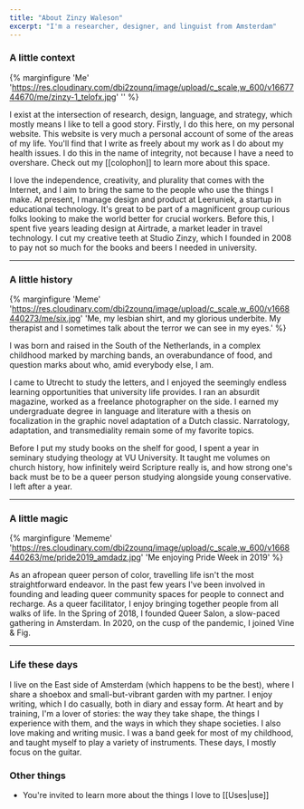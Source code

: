 ```yaml
---
title: "About Zinzy Waleson"
excerpt: "I'm a researcher, designer, and linguist from Amsterdam"
---
```

### A little context

{% marginfigure 'Me' 'https://res.cloudinary.com/dbi2zounq/image/upload/c_scale,w_600/v1667744670/me/zinzy-1_telofx.jpg' '' %}

I exist at the intersection of research, design, language, and strategy, which mostly means I like to tell a good story. Firstly, I do this here, on my personal website. This website is very much a personal account of some of the areas of my life. You'll find that I write as freely about my work as I do about my health issues. I do this in the name of integrity, not because I have a need to overshare. Check out my [[colophon]] to learn more about this space.

I love the independence, creativity, and plurality that comes with the Internet, and I aim to bring the same to the people who use the things I make. At present, I manage design and product at Leeruniek, a startup in educational technology. It's great to be part of a magnificent group curious folks looking to make the world better for crucial workers. Before this, I spent five years leading design at Airtrade, a market leader in travel technology. I cut my creative teeth at Studio Zinzy, which I founded in 2008 to pay not so much for the books and beers I needed in university.

----

### A little history

{% marginfigure 'Meme' 'https://res.cloudinary.com/dbi2zounq/image/upload/c_scale,w_600/v1668440273/me/six.jpg' 'Me, my lesbian shirt, and my glorious underbite. My therapist and I sometimes talk about the terror we can see in my eyes.' %}

I was born and raised in the South of the Netherlands, in a complex childhood marked by marching bands, an overabundance of food, and question marks about who, amid everybody else, I am. 

I came to Utrecht to study the letters, and I enjoyed the seemingly endless learning opportunities that university life provides. I ran an absurdit magazine, worked as a freelance photographer on the side. I earned my undergraduate degree in language and literature with a thesis on focalization in the graphic novel adaptation of a Dutch classic. Narratology, adaptation, and transmediality remain some of my favorite topics.

Before I put my study books on the shelf for good, I spent a year in seminary studying theology at VU University. It taught me volumes on church history, how infinitely weird Scripture really is, and how strong one's back must be to be a queer person studying alongside young conservative. I left after a year.

----

### A little magic

{% marginfigure 'Mememe' 'https://res.cloudinary.com/dbi2zounq/image/upload/c_scale,w_600/v1668440263/me/pride2019_amdadz.jpg' 'Me enjoying Pride Week in 2019' %}

As an afropean queer person of color, travelling life isn't the most straightforward endeavor. In the past few years I've been involved in founding and leading queer community spaces for people to connect and recharge. As a queer facilitator, I enjoy bringing together people from all walks of life. In the Spring of 2018, I founded Queer Salon, a slow-paced gathering in Amsterdam. In 2020, on the cusp of the pandemic, I joined Vine & Fig. 

----

### Life these days
I live on the East side of Amsterdam (which happens to be the best), where I share a shoebox and small-but-vibrant garden with my partner. I enjoy writing, which I do casually, both in diary and essay form. At heart and by training, I'm a lover of stories: the way they take shape, the things I experience with them, and the ways in which they shape societies. I also love making and writing music. I was a band geek for most of my childhood, and taught myself to play a variety of instruments. These days, I mostly focus on the guitar.

### Other things
- You're invited to learn more about the things I love to [[Uses|use]]